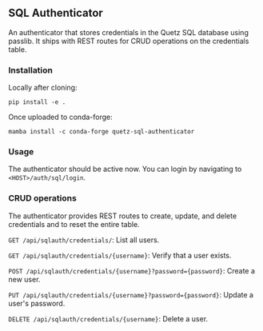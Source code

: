## SQL Authenticator

An authenticator that stores credentials in the Quetz SQL database using passlib. It ships with REST routes for CRUD operations on the credentials table.

### Installation

Locally after cloning:

```
pip install -e .
```

Once uploaded to conda-forge:

```
mamba install -c conda-forge quetz-sql-authenticator
```

### Usage

The authenticator should be active now. You can login by navigating to `<HOST>/auth/sql/login`.

### CRUD operations

The authenticator provides REST routes to create, update, and delete credentials and to reset the entire table.

`GET /api/sqlauth/credentials/`: List all users.

`GET /api/sqlauth/credentials/{username}`: Verify that a user exists.

`POST /api/sqlauth/credentials/{username}?password={password}`: Create a new user.

`PUT /api/sqlauth/credentials/{username}?password={password}`: Update a user's password.

`DELETE /api/sqlauth/credentials/{username}`: Delete a user.
